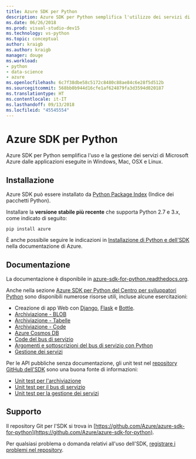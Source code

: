 ```yaml
---
title: Azure SDK per Python
description: Azure SDK per Python semplifica l'utilizzo dei servizi di Microsoft Azure dalle applicazioni Python eseguite su qualsiasi piattaforma.
ms.date: 06/26/2018
ms.prod: visual-studio-dev15
ms.technology: vs-python
ms.topic: conceptual
author: kraigb
ms.author: kraigb
manager: douge
ms.workload:
- python
- data-science
- azure
ms.openlocfilehash: 6c7f38dbe58c5172c8480c88ae84c6e28f5d512b
ms.sourcegitcommit: 568bb0b944d16cfe1af624879fa3d3594d020187
ms.translationtype: HT
ms.contentlocale: it-IT
ms.lasthandoff: 09/13/2018
ms.locfileid: "45545554"
---
```

# <a name="azure-sdk-for-python"></a>Azure SDK per Python

Azure SDK per Python semplifica l'uso e la gestione dei servizi di Microsoft Azure dalle applicazioni eseguite in Windows, Mac, OSX e Linux.

## <a name="installation"></a>Installazione

Azure SDK può essere installato da [Python Package Index](https://pypi.python.org/pypi/azure) (Indice dei pacchetti Python).

Installare la **versione stabile più recente** che supporta Python 2.7 e 3.x, come indicato di seguito:

```command
pip install azure
```

È anche possibile seguire le indicazioni in [Installazione di Python e dell'SDK](https://docs.microsoft.com/azure/python-how-to-install/) nella documentazione di Azure.

## <a name="documentation"></a>Documentazione

La documentazione è disponibile in [azure-sdk-for-python.readthedocs.org](https://docs.microsoft.com/en-us/python/azure/?view=azure-python).

Anche nella sezione [Azure SDK per Python del Centro per sviluppatori Python](https://azure.microsoft.com/develop/python/) sono disponibili numerose risorse utili, incluse alcune esercitazioni:

- Creazione di app Web con [Django](/azure/app-service-web/web-sites-python-create-deploy-django-app), [Flask](/azure/app-service-web/web-sites-python-create-deploy-flask-app) e [Bottle](/azure/app-service-web/web-sites-python-create-deploy-bottle-app).
- [Archiviazione - BLOB](/azure/storage/storage-python-how-to-use-blob-storage)
- [Archiviazione - Tabelle](/azure/storage/storage-python-how-to-use-table-storage)
- [Archiviazione - Code](/azure/storage/storage-python-how-to-use-queue-storage)
- [Azure Cosmos DB](/azure/cosmos-db/sql-api-python-application)
- [Code del bus di servizio](/azure/service-bus-messaging/service-bus-python-how-to-use-queues)
- [Argomenti e sottoscrizioni del bus di servizio con Python](/azure/service-bus-messaging/service-bus-python-how-to-use-topics-subscriptions)
- [Gestione dei servizi](/azure/cloud-services/cloud-services-python-how-to-use-service-management)

Per le API pubbliche senza documentazione, gli unit test nel [repository GitHub dell'SDK](https://github.com/Azure/azure-sdk-for-python) sono una buona fonte di informazioni:

- [Unit test per l'archiviazione](https://github.com/Azure/azure-storage-python/tree/master/tests)
- [Unit test per il bus di servizio](https://github.com/Azure/azure-sdk-for-python/tree/master/azure-servicebus/tests)
- [Unit test per la gestione dei servizi](https://github.com/Azure/azure-sdk-for-python/tree/master/azure-servicemanagement-legacy/tests)

## <a name="support"></a>Supporto

Il repository Git per l'SDK si trova in [https://github.com/Azure/azure-sdk-for-python](https://github.com/Azure/azure-sdk-for-python).

Per qualsiasi problema o domanda relativi all'uso dell'SDK, [registrare i problemi nel repository](https://github.com/Azure/azure-sdk-for-python/issues).
